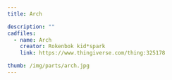 ```yaml
---
title: Arch

description: ""
cadfiles:
  - name: Arch
    creator: Rokenbok kid*spark
    link: https://www.thingiverse.com/thing:325178

thumb: /img/parts/arch.jpg
---
```

